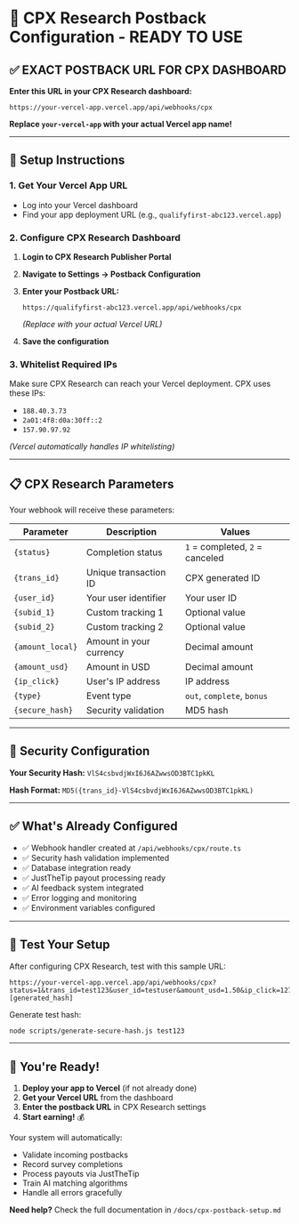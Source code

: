 # 🎯 CPX Research Postback Configuration - READY TO USE

## ✅ EXACT POSTBACK URL FOR CPX DASHBOARD

**Enter this URL in your CPX Research dashboard:**

```
https://your-vercel-app.vercel.app/api/webhooks/cpx
```

**Replace `your-vercel-app` with your actual Vercel app name!**

---

## 🔧 Setup Instructions

### 1. Get Your Vercel App URL
- Log into your Vercel dashboard
- Find your app deployment URL (e.g., `qualifyfirst-abc123.vercel.app`)

### 2. Configure CPX Research Dashboard
1. **Login to CPX Research Publisher Portal**
2. **Navigate to Settings → Postback Configuration**
3. **Enter your Postback URL:**
   ```
   https://qualifyfirst-abc123.vercel.app/api/webhooks/cpx
   ```
   *(Replace with your actual Vercel URL)*

4. **Save the configuration**

### 3. Whitelist Required IPs
Make sure CPX Research can reach your Vercel deployment. CPX uses these IPs:
- `188.40.3.73`
- `2a01:4f8:d0a:30ff::2` 
- `157.90.97.92`

*(Vercel automatically handles IP whitelisting)*

---

## 📋 CPX Research Parameters

Your webhook will receive these parameters:

| Parameter | Description | Values |
|-----------|-------------|---------|
| `{status}` | Completion status | `1` = completed, `2` = canceled |
| `{trans_id}` | Unique transaction ID | CPX generated ID |
| `{user_id}` | Your user identifier | Your user ID |
| `{subid_1}` | Custom tracking 1 | Optional value |
| `{subid_2}` | Custom tracking 2 | Optional value |
| `{amount_local}` | Amount in your currency | Decimal amount |
| `{amount_usd}` | Amount in USD | Decimal amount |
| `{ip_click}` | User's IP address | IP address |
| `{type}` | Event type | `out`, `complete`, `bonus` |
| `{secure_hash}` | Security validation | MD5 hash |

---

## 🔐 Security Configuration

**Your Security Hash:** `VlS4csbvdjWxI6J6AZwwsOD3BTC1pkKL`

**Hash Format:** `MD5({trans_id}-VlS4csbvdjWxI6J6AZwwsOD3BTC1pkKL)`

---

## ✅ What's Already Configured

- ✅ Webhook handler created at `/api/webhooks/cpx/route.ts`
- ✅ Security hash validation implemented
- ✅ Database integration ready
- ✅ JustTheTip payout processing ready
- ✅ AI feedback system integrated
- ✅ Error logging and monitoring
- ✅ Environment variables configured

---

## 🧪 Test Your Setup

After configuring CPX Research, test with this sample URL:
```
https://your-vercel-app.vercel.app/api/webhooks/cpx?status=1&trans_id=test123&user_id=testuser&amount_usd=1.50&ip_click=127.0.0.1&type=complete&secure_hash=[generated_hash]
```

Generate test hash:
```bash
node scripts/generate-secure-hash.js test123
```

---

## 🚀 You're Ready!

1. **Deploy your app to Vercel** (if not already done)
2. **Get your Vercel URL** from the dashboard
3. **Enter the postback URL** in CPX Research settings
4. **Start earning!** 💰

Your system will automatically:
- Validate incoming postbacks
- Record survey completions
- Process payouts via JustTheTip
- Train AI matching algorithms
- Handle all errors gracefully

**Need help?** Check the full documentation in `/docs/cpx-postback-setup.md`